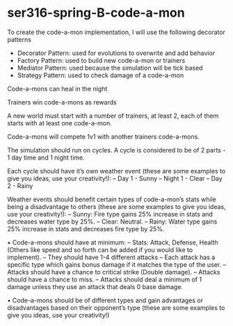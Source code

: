 # ser316-spring-B-code-a-mon

To create the code-a-mon implementation, I will use the following decorator patterns
- Decorator Pattern: used for evolutions to overwrite and add behavior
- Factory Pattern: used to build new code-a-mon or trainers
- Mediator Pattern: used because the simulation will be tick based
- Strategy Pattern: used to check damage of a code-a-mon

Code-a-mons can heal in the night

Trainers win code-a-mons as rewards

A new world must start with a number of trainers, at least 2, each of them starts
with at least one code-a-mon. 

Code-a-mons will compete 1v1 with another trainers code-a-mons.

The simulation should run on cycles. A cycle is considered to be of 2 parts - 1 day
time and 1 night time.

Each cycle should have it’s own weather event (these are some examples to give you
ideas, use your creativity!):
– Day 1 - Sunny
– Night 1 - Clear
– Day 2 - Rainy

Weather events should benefit certain types of code-a-mon’s stats while being a disadvantage to others (these are some examples to give you ideas, use your creativity!):
– Sunny: Fire type gains 25% increase in stats and decreases water type by 25%.
– Clear: Neutral.
– Rainy: Water type gains 25% increase in stats and decreases fire type by 25%.

• Code-a-mons should have at minimum:
– Stats: Attack, Defense, Health (Others like speed and so forth can be added if
you would like to implement).
– They should have 1-4 different attacks
– Each attack has a specific type which gains bonus damage if it matches the
type of the user.
– Attacks should have a chance to critical strike (Double damage).
– Attacks should have a chance to miss.
– Attacks should deal a minimum of 1 damage unless they use an attack that
deals 0 base damage.

• Code-a-mons should be of different types and gain advantages or disadvantages based
on their opponent’s type (these are some examples to give you ideas, use your creativity!)